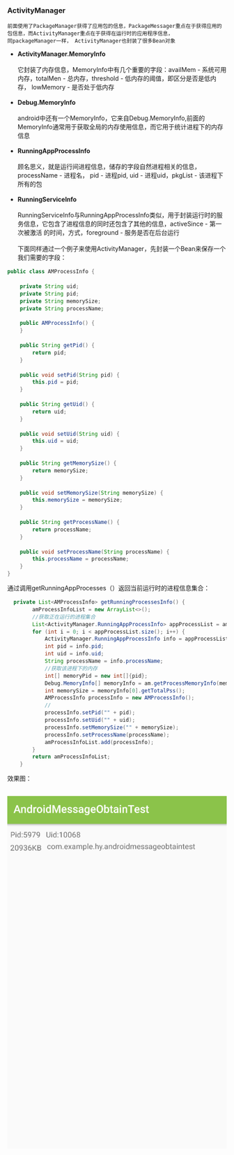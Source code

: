 ### ActivityManager
    前面使用了PackageManager获得了应用包的信息，PackageMessager重点在于获得应用的包信息，而ActivityManager重点在于获得在运行时的应用程序信息，
    同packageManager一样， ActivityManager也封装了很多Bean对象
* **ActivityManager.MemoryInfo** <br> <br>
它封装了内存信息，MemoryInfo中有几个重要的字段：availMem - 系统可用内存，totalMen - 总内存，threshold - 低内存的阈值，即区分是否是低内存，
lowMemory - 是否处于低内存 <br> <br>
* **Debug.MemoryInfo** <br> <br>
android中还有一个MemoryInfo，它来自Debug.MemoryInfo,前面的MemoryInfo通常用于获取全局的内存使用信息，而它用于统计进程下的内存信息 <br> <br>
* **RunningAppProcessInfo** <br> <br>
顾名思义，就是运行间进程信息，储存的字段自然进程相关的信息，processName - 进程名， pid - 进程pid, uid - 进程uid，pkgList - 该进程下所有的包 <br> <br>
* **RunningServiceInfo** <br> <br>
RunningServiceInfo与RunningAppProcessInfo类似，用于封装运行时的服务信息，它包含了进程信息的同时还包含了其他的信息，activeSince - 第一次被激活
的时间，方式，foreground - 服务是否在后台运行 <br> <br>
下面同样通过一个例子来使用ActivityManager，先封装一个Bean来保存一个我们需要的字段：
```java
public class AMProcessInfo {

    private String uid;
    private String pid;
    private String memorySize;
    private String processName;

    public AMProcessInfo() {
    }

    public String getPid() {
        return pid;
    }

    public void setPid(String pid) {
        this.pid = pid;
    }

    public String getUid() {
        return uid;
    }

    public void setUid(String uid) {
        this.uid = uid;
    }

    public String getMemorySize() {
        return memorySize;
    }

    public void setMemorySize(String memorySize) {
        this.memorySize = memorySize;
    }

    public String getProcessName() {
        return processName;
    }

    public void setProcessName(String processName) {
        this.processName = processName;
    }
}
```
通过调用getRunningAppProcesses（）返回当前运行时的进程信息集合：
```java
  private List<AMProcessInfo> getRunningProcessesInfo() {
        amProcessInfoList = new ArrayList<>();
        //获取正在运行的进程集合
        List<ActivityManager.RunningAppProcessInfo> appProcessList = am.getRunningAppProcesses();
        for (int i = 0; i < appProcessList.size(); i++) {
            ActivityManager.RunningAppProcessInfo info = appProcessList.get(i);
            int pid = info.pid;
            int uid = info.uid;
            String processName = info.processName;
            //获取该进程下的内存
            int[] memoryPid = new int[]{pid};
            Debug.MemoryInfo[] memoryInfo = am.getProcessMemoryInfo(memoryPid);
            int memorySize = memoryInfo[0].getTotalPss();
            AMProcessInfo processInfo = new AMProcessInfo();
            //
            processInfo.setPid("" + pid);
            processInfo.setUid("" + uid);
            processInfo.setMemorySize("" + memorySize);
            processInfo.setProcessName(processName);
            amProcessInfoList.add(processInfo);
        }
        return amProcessInfoList;
    }
```
效果图：<br> <br>

![](https://github.com/13660139155/AndroidMessageObtainTest/blob/master/image/android_process_am.png)
